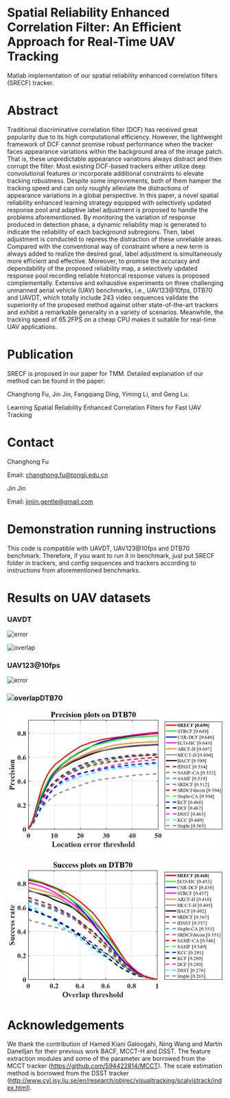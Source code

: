 # Spatial Reliability Enhanced Correlation Filter: An Efficient Approach for Real-Time UAV Tracking  
Matlab implementation of our spatial reliability enhanced correlation filters (SRECF) tracker.

# Abstract

Traditional discriminative correlation filter (DCF) has received great popularity due to its high computational efficiency. However, the lightweight framework of DCF cannot promise robust performance when the tracker faces appearance variations within the background area of the image patch. That is, these unpredictable appearance variations always distract and then corrupt the filter. Most existing DCF-based trackers either utilize deep convolutional features or incorporate additional constraints to elevate tracking robustness. Despite some improvements, both of them hamper the tracking speed and can only roughly alleviate the distractions of appearance variations in a global perspective. In this paper, a novel spatial reliability enhanced learning strategy equipped with selectively updated response pool and adaptive label adjustment is proposed to handle the problems aforementioned. By monitoring the variation of response produced in detection phase, a dynamic reliability map is generated to indicate the reliability of each background subregions. Then, label adjustment is conducted to repress the distraction of these unreliable areas. Compared with the conventional way of constraint where a new term is always added to realize the desired goal, label adjustment is simultaneously more efficient and effective. Moreover, to promise the accuracy and dependability of the proposed reliability map, a selectively updated response pool recording reliable historical response values is proposed complementally. Extensive and exhaustive experiments on three challenging unmanned aerial vehicle (UAV) benchmarks, i.e., UAV123@10fps, DTB70 and UAVDT, which totally include 243 video sequences validate the superiority of the proposed method against other state-of-the-art trackers and exhibit a remarkable generality in a variety of scenarios. Meanwhile, the tracking speed of 65.2FPS on a cheap CPU makes it suitable for real-time UAV applications.

# Publication

SRECF is proposed in our paper for TMM. Detailed explanation of our method can be found in the paper:

Changhong Fu, Jin Jin, Fangqiang Ding, Yiming Li, and Geng Lu.

Learning Spatial Reliability Enhanced Correlation Filters for Fast UAV Tracking  

# Contact

Changhong Fu

Email: [changhong.fu@tongji.edu.cn](mailto:changhong.fu@tongji.edu.cn)

Jin Jin

Email: jinjin.gentle@gmail.com

# Demonstration running instructions

This code is compatible with UAVDT, UAV123@10fps and DTB70 benchmark. Therefore, if you want to run it in benchmark, just put SRECF folder in trackers, and config sequences and trackers according to instructions from aforementioned benchmarks. 

# Results on UAV datasets

### UAVDT

![error](F:\TRACKER\Tools-Package-for-UAV-Tracking-master\Tools-Package-for-UAV-Tracking-master\SRECF\results_OPE\UAVDT\error.png)

![overlap](F:\TRACKER\Tools-Package-for-UAV-Tracking-master\Tools-Package-for-UAV-Tracking-master\SRECF\results_OPE\UAVDT\overlap.png)

### UAV123@10fps

![error](F:\TRACKER\Tools-Package-for-UAV-Tracking-master\Tools-Package-for-UAV-Tracking-master\SRECF\results_OPE\UAV123_10fps\error.png)

### ![overlap](F:\TRACKER\Tools-Package-for-UAV-Tracking-master\Tools-Package-for-UAV-Tracking-master\SRECF\results_OPE\UAV123_10fps\overlap.png)DTB70

![](results_OPE/DTB70/eror.png)

### ![](results_OPE/DTB70/overlap.png)



# Acknowledgements

We thank the contribution of Hamed Kiani Galoogahi, Ning Wang and Martin Danelljan for their previous work BACF,  MCCT-H and DSST.  The feature extraction modules and some of the parameter are borrowed from the MCCT tracker (https://github.com/594422814/MCCT). The scale estimation method is borrowed from the DSST tracker (http://www.cvl.isy.liu.se/en/research/objrec/visualtracking/scalvistrack/index.html).

